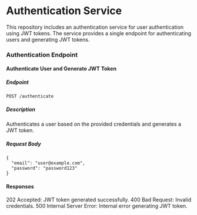 # Authentication Service
This repository includes an authentication service for user authentication using JWT tokens. The service provides a single endpoint for authenticating users and generating JWT tokens.

### Authentication Endpoint
#### Authenticate User and Generate JWT Token
##### Endpoint
```
POST /authenticate
```
##### Description
Authenticates a user based on the provided credentials and generates a JWT token.

##### Request Body
```
{
  "email": "user@example.com",
  "password": "password123"
}
```

#### Responses
202 Accepted: JWT token generated successfully.
400 Bad Request: Invalid credentials.
500 Internal Server Error: Internal error generating JWT token.
